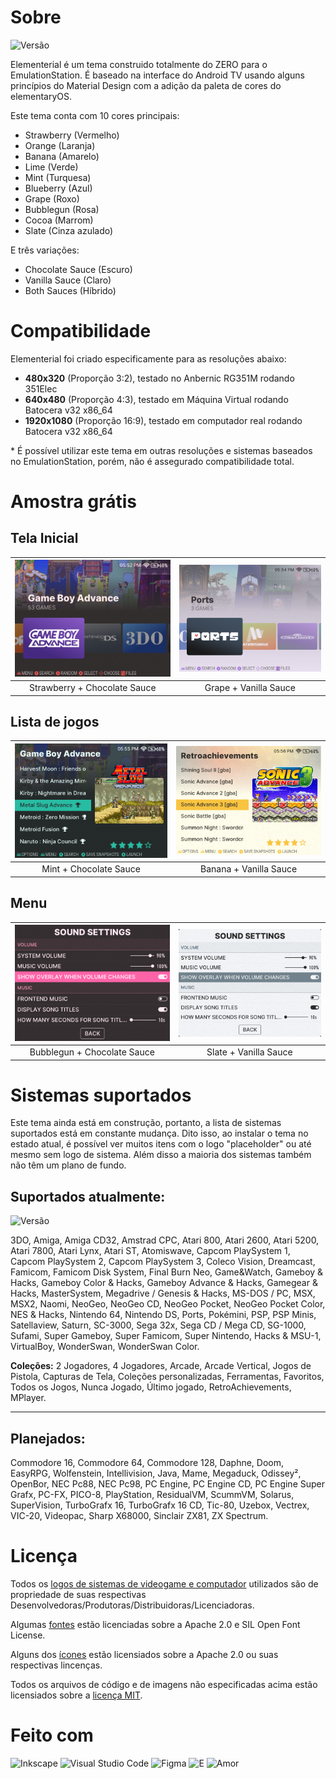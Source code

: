# Sobre

![Versão](https://img.shields.io/badge/Versão_1.1105-de3e80?style=for-the-badge)

Elementerial é um tema construido totalmente do ZERO para o EmulationStation.
É baseado na interface do Android TV usando alguns princípios do Material Design com a adição da paleta de cores do elementaryOS.

Este tema conta com 10 cores principais:

* Strawberry (Vermelho)
* Orange (Laranja)
* Banana (Amarelo)
* Lime (Verde)
* Mint (Turquesa)
* Blueberry (Azul)
* Grape (Roxo)
* Bubblegun (Rosa)
* Cocoa (Marrom)
* Slate (Cinza azulado)

E três variações:
* Chocolate Sauce (Escuro)
* Vanilla Sauce (Claro)
* Both Sauces (Híbrido)

# Compatibilidade

Elementerial foi criado especificamente para as resoluções abaixo:

- **480x320** (Proporção 3:2), testado no Anbernic RG351M rodando 351Elec
- **640x480** (Proporção 4:3), testado em Máquina Virtual rodando Batocera v32 x86_64
- **1920x1080** (Proporção 16:9), testado em computador real rodando Batocera v32 x86_64

\* É possível utilizar este tema em outras resoluções e sistemas baseados no EmulationStation, porém,
não é assegurado compatibilidade total.

# Amostra grátis
## Tela Inicial
![](./.github/CarouselDark.png) | ![](./.github/CarouselLight.png)
:------------------------------:|:-------------------------------:
Strawberry + Chocolate Sauce    | Grape + Vanilla Sauce

## Lista de jogos
![](./.github/GamelistDark.png) | ![](./.github/GamelistLight.png)
:------------------------------:|:-------------------------------:
Mint + Chocolate Sauce          | Banana + Vanilla Sauce

## Menu
![](./.github/MenuDark.png)     | ![](./.github/MenuLight.png)
:------------------------------:|:-------------------------------:
Bubblegun + Chocolate Sauce     | Slate + Vanilla Sauce

# Sistemas suportados

Este tema ainda está em construção, portanto, a lista de sistemas suportados está em constante mudança.
Dito isso, ao instalar o tema no estado atual, é possível ver muitos itens com o logo "placeholder" ou até mesmo sem logo de sistema.
Além disso a maioria dos sistemas também não têm um plano de fundo.

## Suportados atualmente:

![Versão](https://img.shields.io/badge/Sistemas_Suportados:_54-68b723?style=for-the-badge)

3DO,
Amiga,
Amiga CD32,
Amstrad CPC,
Atari 800,
Atari 2600,
Atari 5200,
Atari 7800,
Atari Lynx,
Atari ST,
Atomiswave,
Capcom PlaySystem 1,
Capcom PlaySystem 2,
Capcom PlaySystem 3,
Coleco Vision,
Dreamcast,
Famicom,
Famicom Disk System,
Final Burn Neo,
Game&Watch,
Gameboy & Hacks,
Gameboy Color & Hacks,
Gameboy Advance & Hacks,
Gamegear & Hacks,
MasterSystem,
Megadrive / Genesis & Hacks,
MS-DOS / PC,
MSX,
MSX2,
Naomi,
NeoGeo,
NeoGeo CD,
NeoGeo Pocket,
NeoGeo Pocket Color,
NES & Hacks,
Nintendo 64,
Nintendo DS,
Ports,
Pokémini,
PSP,
PSP Minis,
Satellaview,
Saturn,
SC-3000,
Sega 32x,
Sega CD / Mega CD,
SG-1000,
Sufami,
Super Gameboy,
Super Famicom,
Super Nintendo, Hacks & MSU-1,
VirtualBoy,
WonderSwan,
WonderSwan Color.

**Coleções:** 2 Jogadores, 4 Jogadores, Arcade, Arcade Vertical, Jogos de Pistola, Capturas de Tela, Coleções personalizadas, Ferramentas, Favoritos, Todos os Jogos, Nunca Jogado, Último jogado, RetroAchievements, MPlayer.

---

## Planejados:

Commodore 16, Commodore 64, Commodore 128, Daphne, Doom, EasyRPG, Wolfenstein, Intellivision, Java, Mame, Megaduck, Odissey², OpenBor, NEC Pc88, NEC Pc98, PC Engine, PC Engine CD, PC Engine Super Grafx, PC-FX, PICO-8, PlayStation, ResidualVM, ScummVM, Solarus, SuperVision, TurboGrafx 16, TurboGrafx 16 CD, Tic-80, Uzebox, Vectrex, VIC-20, Videopac, Sharp X68000, Sinclair ZX81, ZX Spectrum.

# Licença

Todos os [logos de sistemas de videogame e computador](./assets/logos/) utilizados são de propriedade de suas respectivas
Desenvolvedoras/Produtoras/Distribuidoras/Licenciadoras.

Algumas [fontes](./assets/fonts/) estão licenciadas sobre a Apache 2.0 e SIL Open Font License.

Alguns dos [ícones](./assets/icons/) estão licensiados sobre a Apache 2.0 ou suas respectivas lincenças.

Todos os arquivos de código e de imagens não especificadas acima estão licensiados sobre a [licença MIT](./LICENSE).

# Feito com

![Inkscape](https://img.shields.io/badge/Inkscape-273445?style=for-the-badge&logo=Inkscape&logoColor=white)
![Visual Studio Code](https://img.shields.io/badge/Visual_Studio_Code-0d52bf?style=for-the-badge&logo=visual%20studio%20code&logoColor=white)
![Figma](https://img.shields.io/badge/Figma-c6262e?style=for-the-badge&logo=figma&logoColor=white)
![E](https://img.shields.io/badge/E-f37329?style=for-the-badge&logoColor=white)
![Amor](https://img.shields.io/badge/Amor-de3e80?style=for-the-badge&logoColor=white)